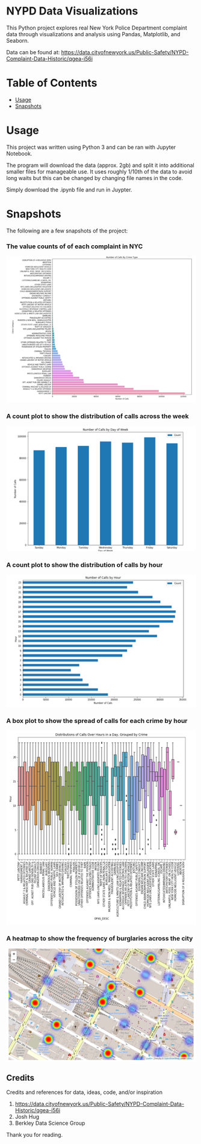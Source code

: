 # NYPD Data Visualizations

This Python project explores real New York Police Department complaint data through visualizations and analysis using Pandas, Matplotlib, and Seaborn. 

Data can be found at: https://data.cityofnewyork.us/Public-Safety/NYPD-Complaint-Data-Historic/qgea-i56i

# Table of Contents
- [Usage](#Usage)
- [Snapshots](#Snapshots)


# Usage

This project was written using Python 3 and can be ran with Jupyter Notebook.

The program will download the data (approx. 2gb) and split it into additional smaller files for manageable use. It uses roughly 1/10th of the data to avoid long waits but this can be changed by changing file names in the code.

Simply download the .ipynb file and run in Juypter.

# Snapshots
The following are a few snapshots of the project:

### The value counts of of each complaint in NYC
![image1](/images/bar3.PNG)

### A count plot to show the distribution of calls across the week
![image2](/images/bar7.PNG)

### A count plot to show the distribution of calls by hour
![image3](/images/bar5.PNG)

### A box plot to show the spread of calls for each crime by hour
![image4](/images/box1.PNG)

### A heatmap to show the frequency of burglaries across the city
![image4](/images/heatmap1.PNG)



## Credits
Credits and references for data, ideas, code, and/or inspiration

1. https://data.cityofnewyork.us/Public-Safety/NYPD-Complaint-Data-Historic/qgea-i56i
2. Josh Hug
3. Berkley Data Science Group

Thank you for reading.
